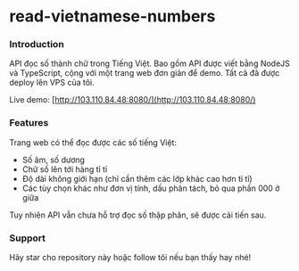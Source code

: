 # read-vietnamese-numbers

### Introduction

API đọc số thành chữ trong Tiếng Việt.
Bao gồm API được viết bằng NodeJS và TypeScript, cộng với một trang web đơn giản để demo. Tất cả đã được deploy lên VPS của tôi.

Live demo: [http://103.110.84.48:8080/](http://103.110.84.48:8080/)

### Features

Trang web có thể đọc được các số tiếng Việt:
* Số âm, số dương
* Chữ số lên tới hàng tỉ tỉ
* Độ dài không giới hạn (chỉ cần thêm các lớp khác cao hơn tỉ tỉ)
* Các tùy chọn khác như đơn vị tính, dấu phân tách, bỏ qua phần 000 ở giữa

Tuy nhiên API vẫn chưa hỗ trợ đọc số thập phân, sẽ được cải tiến sau.

### Support

Hãy star cho repository này hoặc follow tôi nếu bạn thấy hay nhé!
